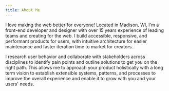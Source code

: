 ```yaml
---
title: About Me
---
```


I love making the web better for everyone! Located in Madison, WI, I'm a front-end developer and designer with over 15 years experience of leading teams and creating for the web. I build accessible, responsive, and performant products for users, with intuitive architecture for easier maintenance and faster iteration time to market for creators.

I research user behavior and collaborate with stakeholders across disciplines to identify pain points and outline solutions to get you on the right path. This allows me to approach your product holistically with a long term vision to establish extensible systems, patterns, and processes to improve the overall experience and enable it to grow with you and your users' needs.